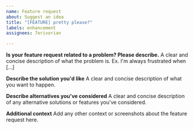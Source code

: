 ```yaml
---
name: Feature request
about: Suggest an idea
title: "[FEATURE] pretty please?"
labels: enhancement
assignees: 7orivorian

---
```


**Is your feature request related to a problem? Please describe.**
A clear and concise description of what the problem is. Ex. I'm always
frustrated when [...]

**Describe the solution you'd like**
A clear and concise description of what you want to happen.

**Describe alternatives you've considered**
A clear and concise description of any alternative solutions or features you've
considered.

**Additional context**
Add any other context or screenshots about the feature request here.